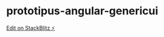 # prototipus-angular-genericui

[Edit on StackBlitz ⚡️](https://stackblitz.com/edit/prototipus-angular-genericui)